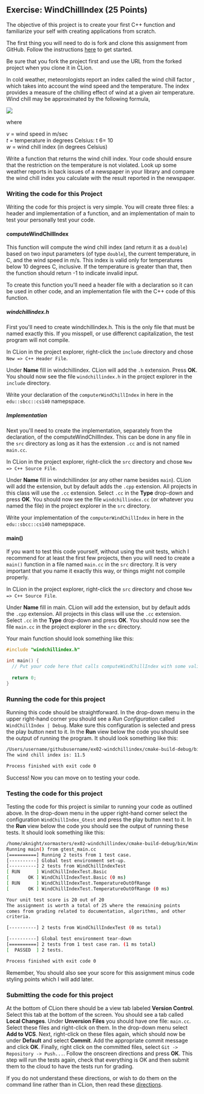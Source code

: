 ## Exercise: WindChillIndex (25 Points)

The objective of this project is to create your first C++ function and familiarize your self with creating applications from scratch.

The first thing you will need to do is fork and clone this assignment
from GitHub. Follow the instructions 
[here](https://github.com/vcc-csv13-fall2018/HowToStartEveryProject)
to get started. 

Be sure that you fork the project first and use the URL from
the forked project when you clone it in CLion.

In cold weather, meteorologists report an index called the wind chill factor , which
takes into account the wind speed and the temperature. The index provides a
measure of the chilling effect of wind at a given air temperature. Wind chill may
be approximated by the following formula,

<img src="<svg height='28.6767pt' version='1.1' viewBox='-0.239051 -0.229996 208.197 28.6767' width='208.197pt' xmlns='http://www.w3.org/2000/svg' xmlns:xlink='http://www.w3.org/1999/xlink'>
<defs>
<path d='M7.87846 -2.74969C8.08169 -2.74969 8.29689 -2.74969 8.29689 -2.98879S8.08169 -3.2279 7.87846 -3.2279H1.41071C1.20747 -3.2279 0.992279 -3.2279 0.992279 -2.98879S1.20747 -2.74969 1.41071 -2.74969H7.87846Z' id='g0-0'/>
<path d='M4.65056 10.2217L2.54645 5.57111C2.46276 5.37983 2.40299 5.37983 2.36712 5.37983C2.35517 5.37983 2.29539 5.37983 2.16389 5.47547L1.02814 6.33624C0.872727 6.45579 0.872727 6.49166 0.872727 6.52752C0.872727 6.5873 0.908593 6.65903 0.992279 6.65903C1.06401 6.65903 1.26725 6.49166 1.39875 6.39601C1.47049 6.33624 1.64981 6.20473 1.78132 6.10909L4.13649 11.2857C4.22017 11.477 4.27995 11.477 4.38755 11.477C4.56687 11.477 4.60274 11.4052 4.68643 11.2379L10.1141 0C10.1978 -0.167372 10.1978 -0.215193 10.1978 -0.239103C10.1978 -0.358655 10.1021 -0.478207 9.95866 -0.478207C9.86301 -0.478207 9.77933 -0.418431 9.68369 -0.227148L4.65056 10.2217Z' id='g0-112'/>
<path d='M3.88543 2.90511C3.88543 2.86924 3.88543 2.84533 3.68219 2.64209C2.48667 1.43462 1.81719 -0.537983 1.81719 -2.97684C1.81719 -5.29614 2.37908 -7.29265 3.76588 -8.70336C3.88543 -8.81096 3.88543 -8.83487 3.88543 -8.87073C3.88543 -8.94247 3.82565 -8.96638 3.77783 -8.96638C3.62242 -8.96638 2.64209 -8.1056 2.05629 -6.934C1.44658 -5.72653 1.17161 -4.44732 1.17161 -2.97684C1.17161 -1.91283 1.33898 -0.490162 1.96065 0.789041C2.666 2.22366 3.64633 3.00075 3.77783 3.00075C3.82565 3.00075 3.88543 2.97684 3.88543 2.90511Z' id='g2-40'/>
<path d='M3.37136 -2.97684C3.37136 -3.88543 3.25181 -5.36787 2.58232 -6.75467C1.87696 -8.18929 0.896638 -8.96638 0.765131 -8.96638C0.71731 -8.96638 0.657534 -8.94247 0.657534 -8.87073C0.657534 -8.83487 0.657534 -8.81096 0.860772 -8.60772C2.05629 -7.40025 2.72578 -5.42765 2.72578 -2.98879C2.72578 -0.669489 2.16389 1.32702 0.777086 2.73773C0.657534 2.84533 0.657534 2.86924 0.657534 2.90511C0.657534 2.97684 0.71731 3.00075 0.765131 3.00075C0.920548 3.00075 1.90087 2.13998 2.48667 0.968369C3.09639 -0.251059 3.37136 -1.54222 3.37136 -2.97684Z' id='g2-41'/>
<path d='M4.77011 -2.76164H8.06974C8.23711 -2.76164 8.4523 -2.76164 8.4523 -2.97684C8.4523 -3.20399 8.24907 -3.20399 8.06974 -3.20399H4.77011V-6.50361C4.77011 -6.67098 4.77011 -6.88618 4.55492 -6.88618C4.32777 -6.88618 4.32777 -6.68294 4.32777 -6.50361V-3.20399H1.02814C0.860772 -3.20399 0.645579 -3.20399 0.645579 -2.98879C0.645579 -2.76164 0.848817 -2.76164 1.02814 -2.76164H4.32777V0.537983C4.32777 0.705355 4.32777 0.920548 4.54296 0.920548C4.77011 0.920548 4.77011 0.71731 4.77011 0.537983V-2.76164Z' id='g2-43'/>
<path d='M5.35592 -3.82565C5.35592 -4.81793 5.29614 -5.7863 4.86575 -6.69489C4.37559 -7.68717 3.51482 -7.95019 2.92902 -7.95019C2.23562 -7.95019 1.3868 -7.60349 0.944458 -6.61121C0.609714 -5.85803 0.490162 -5.11681 0.490162 -3.82565C0.490162 -2.666 0.573848 -1.79328 1.00423 -0.944458C1.47049 -0.0358655 2.29539 0.251059 2.91706 0.251059C3.95716 0.251059 4.55492 -0.37061 4.90162 -1.06401C5.332 -1.96065 5.35592 -3.13225 5.35592 -3.82565ZM2.91706 0.0119552C2.5345 0.0119552 1.75741 -0.203238 1.53026 -1.50635C1.39875 -2.22366 1.39875 -3.13225 1.39875 -3.96912C1.39875 -4.94944 1.39875 -5.83412 1.59004 -6.53948C1.79328 -7.34047 2.40299 -7.71108 2.91706 -7.71108C3.37136 -7.71108 4.06476 -7.43611 4.29191 -6.40797C4.44732 -5.72653 4.44732 -4.78207 4.44732 -3.96912C4.44732 -3.16812 4.44732 -2.25953 4.31582 -1.53026C4.08867 -0.215193 3.33549 0.0119552 2.91706 0.0119552Z' id='g2-48'/>
<path d='M3.44309 -7.66326C3.44309 -7.93823 3.44309 -7.95019 3.20399 -7.95019C2.91706 -7.6274 2.3193 -7.18506 1.08792 -7.18506V-6.83836C1.36289 -6.83836 1.96065 -6.83836 2.61818 -7.14919V-0.920548C2.61818 -0.490162 2.58232 -0.3467 1.53026 -0.3467H1.15965V0C1.48244 -0.0239103 2.64209 -0.0239103 3.03661 -0.0239103S4.57883 -0.0239103 4.90162 0V-0.3467H4.53101C3.47895 -0.3467 3.44309 -0.490162 3.44309 -0.920548V-7.66326Z' id='g2-49'/>
<path d='M5.26027 -2.00847H4.99726C4.96139 -1.80523 4.86575 -1.1477 4.7462 -0.956413C4.66252 -0.848817 3.98107 -0.848817 3.62242 -0.848817H1.41071C1.7335 -1.12379 2.46276 -1.88892 2.7736 -2.17584C4.59078 -3.84956 5.26027 -4.47123 5.26027 -5.65479C5.26027 -7.02964 4.17235 -7.95019 2.78555 -7.95019S0.585803 -6.76663 0.585803 -5.73848C0.585803 -5.12877 1.11183 -5.12877 1.1477 -5.12877C1.39875 -5.12877 1.70959 -5.30809 1.70959 -5.69066C1.70959 -6.0254 1.48244 -6.25255 1.1477 -6.25255C1.0401 -6.25255 1.01619 -6.25255 0.980324 -6.2406C1.20747 -7.05355 1.85305 -7.60349 2.63014 -7.60349C3.64633 -7.60349 4.268 -6.75467 4.268 -5.65479C4.268 -4.63861 3.68219 -3.75392 3.00075 -2.98879L0.585803 -0.286924V0H4.94944L5.26027 -2.00847Z' id='g2-50'/>
<path d='M2.19975 -4.29191C1.99651 -4.27995 1.94869 -4.268 1.94869 -4.1604C1.94869 -4.04085 2.00847 -4.04085 2.22366 -4.04085H2.7736C3.78979 -4.04085 4.24408 -3.20399 4.24408 -2.05629C4.24408 -0.490162 3.43113 -0.071731 2.84533 -0.071731C2.27148 -0.071731 1.29116 -0.3467 0.944458 -1.13574C1.32702 -1.07597 1.67372 -1.29116 1.67372 -1.72154C1.67372 -2.06824 1.42267 -2.30735 1.08792 -2.30735C0.800996 -2.30735 0.490162 -2.13998 0.490162 -1.68568C0.490162 -0.621669 1.55417 0.251059 2.8812 0.251059C4.30386 0.251059 5.35592 -0.836862 5.35592 -2.04433C5.35592 -3.14421 4.47123 -4.00498 3.32354 -4.20822C4.36364 -4.5071 5.03313 -5.37983 5.03313 -6.31233C5.03313 -7.25679 4.0528 -7.95019 2.89315 -7.95019C1.69763 -7.95019 0.812951 -7.22092 0.812951 -6.34819C0.812951 -5.86999 1.18356 -5.77435 1.36289 -5.77435C1.61395 -5.77435 1.90087 -5.95367 1.90087 -6.31233C1.90087 -6.69489 1.61395 -6.86227 1.35093 -6.86227C1.2792 -6.86227 1.25529 -6.86227 1.21943 -6.85031C1.67372 -7.66326 2.79751 -7.66326 2.85729 -7.66326C3.25181 -7.66326 4.02889 -7.48394 4.02889 -6.31233C4.02889 -6.08518 3.99303 -5.41569 3.64633 -4.90162C3.28767 -4.37559 2.8812 -4.33973 2.55841 -4.32777L2.19975 -4.29191Z' id='g2-51'/>
<path d='M1.53026 -6.85031C2.04433 -6.68294 2.46276 -6.67098 2.59427 -6.67098C3.94521 -6.67098 4.80598 -7.66326 4.80598 -7.83064C4.80598 -7.87846 4.78207 -7.93823 4.71034 -7.93823C4.68643 -7.93823 4.66252 -7.93823 4.55492 -7.89041C3.88543 -7.60349 3.31158 -7.56762 3.00075 -7.56762C2.21171 -7.56762 1.64981 -7.80672 1.42267 -7.90237C1.33898 -7.93823 1.31507 -7.93823 1.30311 -7.93823C1.20747 -7.93823 1.20747 -7.8665 1.20747 -7.67522V-4.12453C1.20747 -3.90934 1.20747 -3.83761 1.35093 -3.83761C1.41071 -3.83761 1.42267 -3.84956 1.54222 -3.99303C1.87696 -4.48319 2.43885 -4.77011 3.03661 -4.77011C3.67024 -4.77011 3.98107 -4.18431 4.07671 -3.98107C4.27995 -3.51482 4.29191 -2.92902 4.29191 -2.47472S4.29191 -1.33898 3.95716 -0.800996C3.69415 -0.37061 3.2279 -0.071731 2.70187 -0.071731C1.91283 -0.071731 1.13574 -0.609714 0.920548 -1.48244C0.980324 -1.45853 1.05205 -1.44658 1.11183 -1.44658C1.31507 -1.44658 1.63786 -1.56613 1.63786 -1.9726C1.63786 -2.30735 1.41071 -2.49863 1.11183 -2.49863C0.896638 -2.49863 0.585803 -2.39103 0.585803 -1.92478C0.585803 -0.908593 1.39875 0.251059 2.72578 0.251059C4.07671 0.251059 5.26027 -0.884682 5.26027 -2.40299C5.26027 -3.82565 4.30386 -5.00922 3.04857 -5.00922C2.36712 -5.00922 1.8411 -4.71034 1.53026 -4.37559V-6.85031Z' id='g2-53'/>
<path d='M8.06974 -3.87347C8.23711 -3.87347 8.4523 -3.87347 8.4523 -4.08867C8.4523 -4.31582 8.24907 -4.31582 8.06974 -4.31582H1.02814C0.860772 -4.31582 0.645579 -4.31582 0.645579 -4.10062C0.645579 -3.87347 0.848817 -3.87347 1.02814 -3.87347H8.06974ZM8.06974 -1.64981C8.23711 -1.64981 8.4523 -1.64981 8.4523 -1.86501C8.4523 -2.09215 8.24907 -2.09215 8.06974 -2.09215H1.02814C0.860772 -2.09215 0.645579 -2.09215 0.645579 -1.87696C0.645579 -1.64981 0.848817 -1.64981 1.02814 -1.64981H8.06974Z' id='g2-61'/>
<path d='M2.19975 -0.573848C2.19975 -0.920548 1.91283 -1.15965 1.6259 -1.15965C1.2792 -1.15965 1.0401 -0.872727 1.0401 -0.585803C1.0401 -0.239103 1.32702 0 1.61395 0C1.96065 0 2.19975 -0.286924 2.19975 -0.573848Z' id='g1-58'/>
<path d='M2.40299 -4.80598H3.50286C3.73001 -4.80598 3.84956 -4.80598 3.84956 -5.02117C3.84956 -5.15268 3.77783 -5.15268 3.53873 -5.15268H2.48667L2.92902 -6.89813C2.97684 -7.0655 2.97684 -7.08941 2.97684 -7.1731C2.97684 -7.36438 2.82142 -7.47198 2.666 -7.47198C2.57036 -7.47198 2.29539 -7.43611 2.19975 -7.05355L1.7335 -5.15268H0.609714C0.37061 -5.15268 0.263014 -5.15268 0.263014 -4.92553C0.263014 -4.80598 0.3467 -4.80598 0.573848 -4.80598H1.63786L0.848817 -1.64981C0.753176 -1.23138 0.71731 -1.11183 0.71731 -0.956413C0.71731 -0.394521 1.11183 0.119552 1.78132 0.119552C2.98879 0.119552 3.63437 -1.6259 3.63437 -1.70959C3.63437 -1.78132 3.58655 -1.81719 3.51482 -1.81719C3.49091 -1.81719 3.44309 -1.81719 3.41918 -1.76936C3.40722 -1.75741 3.39527 -1.74545 3.31158 -1.55417C3.06052 -0.956413 2.51059 -0.119552 1.81719 -0.119552C1.45853 -0.119552 1.43462 -0.418431 1.43462 -0.681445C1.43462 -0.6934 1.43462 -0.920548 1.47049 -1.06401L2.40299 -4.80598Z' id='g1-116'/>
<path d='M5.46351 -4.47123C5.46351 -5.22441 5.08095 -5.27223 4.98531 -5.27223C4.69838 -5.27223 4.43537 -4.98531 4.43537 -4.7462C4.43537 -4.60274 4.51905 -4.51905 4.56687 -4.47123C4.68643 -4.36364 4.99726 -4.04085 4.99726 -3.41918C4.99726 -2.91706 4.27995 -0.119552 2.84533 -0.119552C2.11606 -0.119552 1.9726 -0.729265 1.9726 -1.17161C1.9726 -1.76936 2.24757 -2.60623 2.57036 -3.467C2.76164 -3.95716 2.80946 -4.07671 2.80946 -4.31582C2.80946 -4.81793 2.45081 -5.27223 1.86501 -5.27223C0.765131 -5.27223 0.32279 -3.53873 0.32279 -3.44309C0.32279 -3.39527 0.37061 -3.33549 0.454296 -3.33549C0.561893 -3.33549 0.573848 -3.38331 0.621669 -3.55068C0.908593 -4.57883 1.37484 -5.03313 1.82914 -5.03313C1.93674 -5.03313 2.13998 -5.03313 2.13998 -4.63861C2.13998 -4.32777 2.00847 -3.98107 1.82914 -3.52677C1.25529 -1.99651 1.25529 -1.6259 1.25529 -1.33898C1.25529 -1.07597 1.29116 -0.585803 1.66177 -0.251059C2.09215 0.119552 2.68991 0.119552 2.79751 0.119552C4.78207 0.119552 5.46351 -3.78979 5.46351 -4.47123Z' id='g1-118'/>
<path d='M4.11258 -0.729265C4.37559 -0.0119552 5.11681 0.119552 5.57111 0.119552C6.4797 0.119552 7.01768 -0.669489 7.35243 -1.4944C7.6274 -2.1878 8.06974 -3.76588 8.06974 -4.47123C8.06974 -5.2005 7.69913 -5.27223 7.59153 -5.27223C7.30461 -5.27223 7.04159 -4.98531 7.04159 -4.7462C7.04159 -4.60274 7.12528 -4.51905 7.18506 -4.47123C7.29265 -4.36364 7.60349 -4.04085 7.60349 -3.41918C7.60349 -3.0127 7.26874 -1.88892 7.01768 -1.32702C6.68294 -0.597758 6.2406 -0.119552 5.61893 -0.119552C4.94944 -0.119552 4.73425 -0.621669 4.73425 -1.17161C4.73425 -1.51831 4.84184 -1.93674 4.88966 -2.13998L5.39178 -4.14844C5.45156 -4.38755 5.55915 -4.80598 5.55915 -4.8538C5.55915 -5.03313 5.41569 -5.15268 5.23636 -5.15268C4.88966 -5.15268 4.80598 -4.8538 4.73425 -4.56687C4.61469 -4.10062 4.11258 -2.0802 4.06476 -1.81719C4.01694 -1.61395 4.01694 -1.48244 4.01694 -1.21943C4.01694 -0.932503 3.63437 -0.478207 3.62242 -0.454296C3.49091 -0.32279 3.29963 -0.119552 2.92902 -0.119552C1.98456 -0.119552 1.98456 -1.01619 1.98456 -1.21943C1.98456 -1.60199 2.06824 -2.12802 2.60623 -3.55068C2.74969 -3.9213 2.80946 -4.07671 2.80946 -4.31582C2.80946 -4.81793 2.45081 -5.27223 1.86501 -5.27223C0.765131 -5.27223 0.32279 -3.53873 0.32279 -3.44309C0.32279 -3.39527 0.37061 -3.33549 0.454296 -3.33549C0.561893 -3.33549 0.573848 -3.38331 0.621669 -3.55068C0.920548 -4.60274 1.3868 -5.03313 1.82914 -5.03313C1.94869 -5.03313 2.13998 -5.02117 2.13998 -4.63861C2.13998 -4.57883 2.13998 -4.32777 1.93674 -3.80174C1.37484 -2.30735 1.25529 -1.81719 1.25529 -1.36289C1.25529 -0.107597 2.28344 0.119552 2.89315 0.119552C3.09639 0.119552 3.63437 0.119552 4.11258 -0.729265Z' id='g1-119'/>
</defs>
<g id='page1' transform='matrix(1.13 0 0 1.13 -63.986 -61.5624)'>
<use x='56.4133' xlink:href='#g1-119' y='71.4534'/>
<use x='68.3924' xlink:href='#g2-61' y='71.4534'/>
<use x='80.7838' xlink:href='#g2-51' y='71.4534'/>
<use x='86.615' xlink:href='#g2-51' y='71.4534'/>
<use x='95.1028' xlink:href='#g0-0' y='71.4534'/>
<use x='108.219' xlink:href='#g2-40' y='63.3657'/>
<use x='112.754' xlink:href='#g2-49' y='63.3657'/>
<use x='118.585' xlink:href='#g2-48' y='63.3657'/>
<use x='124.416' xlink:href='#g0-112' y='54.7546'/>
<rect height='0.478187' width='6.08821' x='134.379' y='54.2764'/>
<use x='134.379' xlink:href='#g1-118' y='63.3657'/>
<use x='143.124' xlink:href='#g0-0' y='63.3657'/>
<use x='155.044' xlink:href='#g1-118' y='63.3657'/>
<use x='163.768' xlink:href='#g2-43' y='63.3657'/>
<use x='175.495' xlink:href='#g2-49' y='63.3657'/>
<use x='181.326' xlink:href='#g2-48' y='63.3657'/>
<use x='187.158' xlink:href='#g1-58' y='63.3657'/>
<use x='190.397' xlink:href='#g2-53' y='63.3657'/>
<use x='196.228' xlink:href='#g2-41' y='63.3657'/>
<use x='200.763' xlink:href='#g2-40' y='63.3657'/>
<use x='205.299' xlink:href='#g2-51' y='63.3657'/>
<use x='211.13' xlink:href='#g2-51' y='63.3657'/>
<use x='219.618' xlink:href='#g0-0' y='63.3657'/>
<use x='231.538' xlink:href='#g1-116' y='63.3657'/>
<use x='235.749' xlink:href='#g2-41' y='63.3657'/>
<rect height='0.478187' width='132.44' x='108.219' y='68.2255'/>
<use x='164.033' xlink:href='#g2-50' y='79.6541'/>
<use x='169.864' xlink:href='#g2-51' y='79.6541'/>
<use x='175.695' xlink:href='#g1-58' y='79.6541'/>
<use x='178.935' xlink:href='#g2-49' y='79.6541'/>
</g>
</svg>" />

where

_v_ = wind speed in m/sec \
_t_ = temperature in degrees Celsius: t 6= 10 \
_w_ = wind chill index (in degrees Celsius)

Write a function that returns the wind chill index. Your code should ensure that
the restriction on the temperature is not violated. Look up some weather reports
in back issues of a newspaper in your library and compare the wind chill index you
calculate with the result reported in the newspaper.

### Writing the code for this Project

Writing the code for this project is very simple. You will create three files: a header and implementation of a function, and an implementation of main to test your personally test your code.

#### computeWindChillIndex

This function will compute the wind chill index (and return it as a `double`) based on two input parameters (of type `double`), the current temperature, in C, and the wind speed in m/s. This index is valid only for temperatures below 10 degrees C, inclusive. If the temperature is greater than that, then the function should return -1 to indicate invalid input.

To create this function you'll need a header file with a declaration so it can be used in other code, and an implementation file with the C++ code of this function.

##### windchillindex.h

First you'll need to create windchillindex.h. This is the only file that must be named exactly this. If you misspell, or use differenct capitalization, the test program will not compile.

In CLion in the project explorer, right-click the `include` directory
and chose `New => C++ Header File`. 

Under **Name** fill in
windchillindex. CLion will add the `.h` extension. Press **OK**. You should now see the file `windchillindex.h` in
the project explorer in the `include` directory.

Write your declaration of the `computerWindChillIndex` in here in the `edu::sbcc::cs140` namepspace.

##### Implementation

Next you'll need to create the implementation, separately from the declaration, of the computeWindChillIndex. This can be done in any file in the `src` directory as long as it has the extension `.cc` and is not named `main.cc`. 

In CLion in the project explorer, right-click the `src` directory
and chose `New => C++ Source File`. 

Under **Name** fill in
windchillindex (or any other name besides `main`). CLion will add the extension, but by default 
adds the `.cpp` extension. All projects in this class will
use the `.cc` extension. Select `.cc` in the **Type** drop-down
and press **OK**. You should now see the file `windchillindex.cc` (or whatever you named the file) in
the project explorer in the `src` directory.

Write your implementation of the `computerWindChillIndex` in here in the `edu::sbcc::cs140` namepspace.

#### main()

If you want to test this code yourself, without using the unit tests, which I recommend for at least the first few projects, then you will need to create a `main()` function in a file named `main.cc` in the `src` directory. It is very important that you name it exactly this way, or things might not compile properly.

In CLion in the project explorer, right-click the `src` directory
and chose `New => C++ Source File`. 

Under **Name** fill in
main. CLion will add the extension, but by default 
adds the `.cpp` extension. All projects in this class will
use the `.cc` extension. Select `.cc` in the **Type** drop-down
and press **OK**. You should now see the file `main.cc` in
the project explorer in the `src` directory.

Your main function should look something like this:

```cpp
#include "windchillindex.h"

int main() {
  // Put your code here that calls computeWindChillIndex with some valid input and write the result to the terminal.
  
  return 0;
}
```

### Running the code for this project

Running this code should be straightforward. In the drop-down 
menu in the upper right-hand corner you should see a *Run
Configuration* called `WindChillIndex | Debug`. Make sure this 
configuration is selected and press the play button next to it.
In the **Run** view below the code you should see the output 
of running the program. It should look something like this:

```bash
/Users/username/githubusername/ex02-windchillindex/cmake-build-debug/bin/WindChillIndex
The wind chill index is: 11.5

Process finished with exit code 0
```
Success! Now you can move on to testing your code.

### Testing the code for this project

Testing the code for this project is similar to running your code
as outlined above. In the drop-down menu in the upper right-hand
corner select the configuration `WindChillIndex_Gtest` and press the 
play button next to it. In the **Run** view below the code you should
see the output of running these tests. It should look something
like this:

```bash
/home/aknight/xormasters/ex02-windchillindex/cmake-build-debug/bin/WindChillIndex_GTest
Running main() from gtest_main.cc
[==========] Running 2 tests from 1 test case.
[----------] Global test environment set-up.
[----------] 2 tests from WindChillIndexTest
[ RUN      ] WindChillIndexTest.Basic
[       OK ] WindChillIndexTest.Basic (0 ms)
[ RUN      ] WindChillIndexTest.TemperatureOutOfRange
[       OK ] WindChillIndexTest.TemperatureOutOfRange (0 ms)

Your unit test score is 20 out of 20
The assignment is worth a total of 25 where the remaining points
comes from grading related to documentation, algorithms, and other
criteria.

[----------] 2 tests from WindChillIndexTest (0 ms total)

[----------] Global test environment tear-down
[==========] 2 tests from 1 test case ran. (1 ms total)
[  PASSED  ] 2 tests.

Process finished with exit code 0

```

Remember, You should also see your score for this
assignment minus code styling points which I will add later.

### Submitting the code for this project

At the bottom of CLion there should be a view tab labeled **Version Control**.
Select this tab at the bottom of the screen. You should see a tab called **Local Changes**.
Under **Unversion Files** you should have one file: `main.cc`.
Select these files and right-click on them. In the drop-down menu
select **Add to VCS**. Next, right-click on these files again, which should
now be under **Default** and select **Commit**. Add the appropriate
commit message and click **OK**. Finally, right click on the committed files,
select `Git -> Repository -> Push...`. Follow the onscreen directions
and press **OK**. This step will run the tests again, check that everything is OK
and then submit them to the cloud to have the tests run for grading.

If you do not understand these directions, or wish to do them on the command
line rather than in CLion, then read these [directions](https://github.com/vcc-csv13-fall2018/Course-Information/wiki/How-to-Turn-In-Every-Project).
